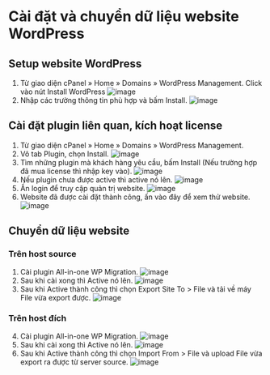 # Cài đặt và chuyển dữ liệu website WordPress
## Setup website WordPress
1. Từ giao diện cPanel » Home » Domains » WordPress Management. Click vào nút Install WordPress
   ![image](https://github.com/user-attachments/assets/11bcb324-a83f-4145-8557-243ccf0c9869)
2. Nhập các trường thông tin phù hợp và bấm Install.
   ![image](https://github.com/user-attachments/assets/41fbc07b-2401-42fe-a62d-5e127cd1c07d)
## Cài đặt plugin liên quan, kích hoạt license
1. Từ giao diện cPanel » Home » Domains » WordPress Management.
2. Vô tab Plugin, chọn Install.
   ![image](https://github.com/user-attachments/assets/5bfcc48a-d65c-4a69-a204-98fdbd338e30)
3. Tìm những plugin mà khách hàng yêu cầu, bấm Install (Nếu trường hợp đã mua license thì nhập key vào).
   ![image](https://github.com/user-attachments/assets/2d76cf51-bc19-4f4c-bfe2-53c920d93fb8)
4. Nếu plugin chưa được active thì active nó lên.
![image](https://github.com/user-attachments/assets/a58b5e4a-8639-4726-be69-269d58be6013)
5. Ấn login để truy cập quản trị website.
   ![image](https://github.com/user-attachments/assets/d47b1057-7d24-49a2-b93f-e873913ae332)
6. Website đã được cài đặt thành công, ấn vào đây để xem thử website.
   ![image](https://github.com/user-attachments/assets/ba59132e-c09e-465b-b507-b257391a3c9f)
 
## Chuyển dữ liệu website
### Trên host source
1. Cài plugin All-in-one WP Migration. ![image](https://github.com/user-attachments/assets/3c9fc500-d99f-4b66-b4f5-44be2aaca19e)
2. Sau khi cài xong thì Active nó lên. ![image](https://github.com/user-attachments/assets/0d07623a-1d2b-40c3-9860-ec7694944b72)
3. Sau khi Active thành công thì chọn Export Site To > File và tải về máy File vừa export được. ![image](https://github.com/user-attachments/assets/74169c1a-95b8-4aeb-909a-0ef6a7512d14)
### Trên host đích
4. Cài plugin All-in-one WP Migration. ![image](https://github.com/user-attachments/assets/3c9fc500-d99f-4b66-b4f5-44be2aaca19e)
5. Sau khi cài xong thì Active nó lên. ![image](https://github.com/user-attachments/assets/0d07623a-1d2b-40c3-9860-ec7694944b72)
6. Sau khi Active thành công thì chọn Import From > File và upload File vừa export ra được từ server source. ![image](https://github.com/user-attachments/assets/d3c441e3-6617-49da-8bcb-0676cdc456b4)
